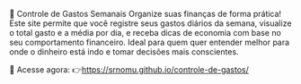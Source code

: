 💸 Controle de Gastos Semanais
Organize suas finanças de forma prática!
Este site permite que você registre seus gastos diários da semana, visualize o total gasto e a média por dia, e receba dicas de economia com base no seu comportamento financeiro. Ideal para quem quer entender melhor para onde o dinheiro está indo e tomar decisões mais conscientes.

🔗 Acesse agora:
👉https://srnomu.github.io/controle-de-gastos/

